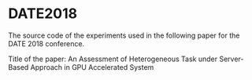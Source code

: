 # DATE2018
The source code of the experiments used in the following paper for the DATE 2018 conference.

Title of the paper: An Assessment of Heterogeneous Task under Server-Based Approach in GPU Accelerated System
